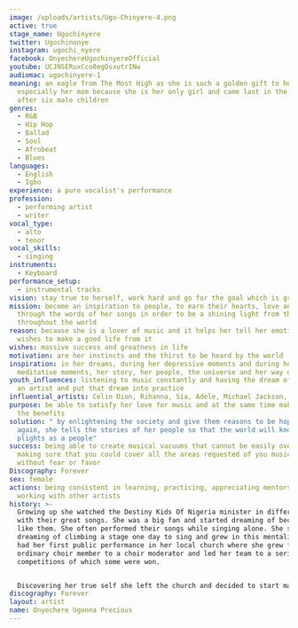 ```yaml
---
image: /uploads/artists/Ugo-Chinyere-4.png
active: true
stage_name: Ugochinyere
twitter: Ugochinonye
instagram: ugochi_nyere
facebook: OnyechereUgochinyereOfficial
youtube: UCJNSERuxCco0egOsxutrINw
audiomac: ugochinyere-1
meaning: an eagle from The Most High as she is such a golden gift to her family,
  especially her mom because she is her only girl and came last in the family
  after six male children
genres:
  - R&B
  - Hip Hop
  - Ballad
  - Soul
  - Afrobeat
  - Blues
languages:
  - English
  - Igbo
experience: a pure vocalist's performance
profession:
  - performing artist
  - writer
vocal_type:
  - alto
  - tenor
vocal_skills:
  - singing
instruments:
  - Keyboard
performance_setup:
  - instrumental tracks
vision: stay true to herself, work hard and go for the goal which is greatness
mission: become an inspiration to people, to earn their hearts, love and care
  through the words of her songs in order to be a shining light from the East
  throughout the world
reason: because she is a lover of music and it helps her tell her emotions and
  wishes to make a good life from it
wishes: massive success and greatness in life
motivation: are her instincts and the thirst to be heard by the world
inspiration: in her dreams, during her depressive moments and during her
  meditative moments, her story, her people, the universe and her way of life
youth_influences: listening to music constantly and having the dream of becoming
  an artist and put that dream into practice
influential_artists: Celin Dion, Rihanna, Sia, Adele, Michael Jackson, Lucky Dube
purpose: be able to satisfy her love for music and at the same time make harvest
  the benefits
solution: " by enlightening the society and give them reasons to be hopeful
  again, she tells the stories of her people so that the world will know their
  plights as a people"
success: being able to create musical vacuums that cannot be easily overlooked,
  making sure that you could cover all the areas requested of you musically
  without fear or favor
Discography: Forever
sex: female
actions: being consistent in learning, practicing, appreciating mentorship and
  working with other artists
history: >-
  Growing up she watched the Destiny Kids Of Nigeria minister in different ways
  with their great songs. She was a big fan and started dreaming of becoming
  like them. She often performed their songs while singing alone. She started
  dreaming of climbing a stage one day to sing and grew in this mentality. She
  had her first public performance in her local church where she grew from an
  ordinary choir member to a choir moderator and led her team to a series of
  competitions of which some were won. 


  Discovering her true self she left the church and decided to start making her own songs. It was a difficult task for her since she couldn't figure out how and where to start but found her way in using her talents working together with other artists that like her musically protest against injustice towards her people. This is where she first made impact as an artist and now had her own stories to tell courtesy of the marginalization, killing and forceful disappearance of her people.
discography: Forever
layout: artist
name: Onyechere Ugonna Precious
---
```

